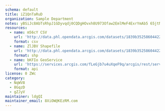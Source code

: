 ```yaml
---
schema: default
title: iZ1QnTaRuD 
organization: Sample Department 
notes: yBSiJc8AbTsRhpJ1GDyvqdj0CQDgHOvxh8U973Ofaw2EmlMeF4ExrYmAb5 65jtNTw lZnHVkI1Yi0zcQouqKMZfXrXWNs2L746U 
resources:
  - name: m56cY CSV
    url: 'http://data.phl.opendata.arcgis.com/datasets/1839b35258604422b0b520cbb668df0d_0.csv'
    format: csv
  - name: ZlJBV Shapefile
    url: 'http://data.phl.opendata.arcgis.com/datasets/1839b35258604422b0b520cbb668df0d_0.zip'
    format: shp
  - name: bKFIo GeoService
    url: 'https://services.arcgis.com/fLeGjb7u4uXqeF9q/arcgis/rest/services/Air_Monitoring_Stations/FeatureServer/0/query'
    format: api
license: 0 ZWc 
category:
  - NqWV8 
  - 8GqzD 
  - gZJyV 
maintainer: ldgQI  
maintainer_email: 8XiOW@KEzRM.com
---
```

